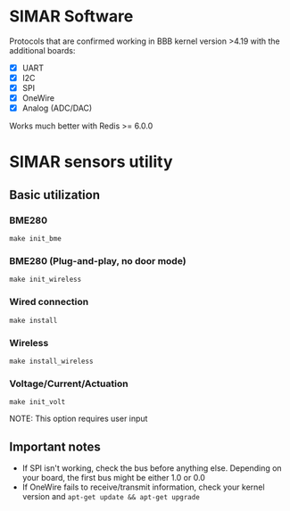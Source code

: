 # SIMAR Software

Protocols that are confirmed working in BBB kernel version >4.19 with the additional boards:
- [x] UART
- [x] I2C
- [x] SPI
- [x] OneWire
- [x] Analog (ADC/DAC)

Works much better with Redis >= 6.0.0

# SIMAR sensors utility 

## Basic utilization

### BME280
``` 
make init_bme
```

### BME280 (Plug-and-play, no door mode)
``` 
make init_wireless
```

### Wired connection
```
make install
``` 

### Wireless
```
make install_wireless
```

### Voltage/Current/Actuation
```
make init_volt
```

NOTE: This option requires user input

## Important notes
- If SPI isn't working, check the bus before anything else. Depending on your board, the first bus might be either 1.0 or 0.0
- If OneWire fails to receive/transmit information, check your kernel version and `apt-get update && apt-get upgrade`
